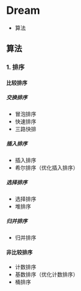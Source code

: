 # Dream
* 算法


## 算法
### 1. 排序
#### 比较排序
##### 交换排序
* 冒泡排序
* 快速排序
* 三路快排
##### 插入排序
* 插入排序
* 希尔排序（优化插入排序）
##### 选择排序
* 选择排序
* 堆排序
##### 归并排序
* 归并排序

#### 非比较排序
* 计数排序
* 基数排序（优化计数排序）
* 桶排序